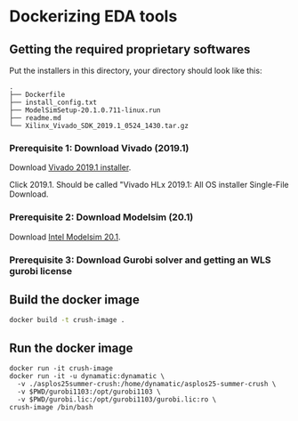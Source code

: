 # Dockerizing EDA tools

## Getting the required proprietary softwares

Put the installers in this directory, your directory should look like this:
```
.
├── Dockerfile
├── install_config.txt
├── ModelSimSetup-20.1.0.711-linux.run
├── readme.md
└── Xilinx_Vivado_SDK_2019.1_0524_1430.tar.gz
```
### Prerequisite 1: Download Vivado (2019.1)

Download [Vivado 2019.1 installer](https://www.xilinx.com/support/download/index.html/content/xilinx/en/downloadNav/vivado-design-tools/archive.html).

Click 2019.1. Should be called "Vivado HLx 2019.1: All OS installer Single-File Download.


### Prerequisite 2: Download Modelsim (20.1)

Download [Intel Modelsim 20.1](https://www.intel.com/content/www/us/en/software-kit/750637/modelsim-intel-fpgas-standard-edition-software-version-20-1.html).

### Prerequisite 3: Download Gurobi solver and getting an WLS gurobi license

## Build the docker image

```sh
docker build -t crush-image .
```

## Run the docker image

```
docker run -it crush-image
docker run -it -u dynamatic:dynamatic \
  -v ./asplos25summer-crush:/home/dynamatic/asplos25-summer-crush \
  -v $PWD/gurobi1103:/opt/gurobi1103 \
  -v $PWD/gurobi.lic:/opt/gurobi1103/gurobi.lic:ro \
crush-image /bin/bash
```
